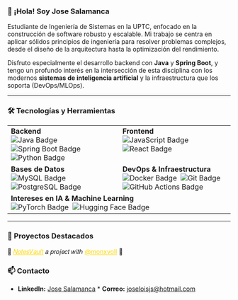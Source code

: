 ### 👋 ¡Hola! Soy Jose Salamanca

Estudiante de Ingeniería de Sistemas en la UPTC, enfocado en la construcción de software robusto y escalable. Mi trabajo se centra en aplicar sólidos principios de ingeniería para resolver problemas complejos, desde el diseño de la arquitectura hasta la optimización del rendimiento.

Disfruto especialmente el desarrollo backend con **Java** y **Spring Boot**, y tengo un profundo interés en la intersección de esta disciplina con los modernos **sistemas de inteligencia artificial** y la infraestructura que los soporta (DevOps/MLOps).

---

### 🛠️ Tecnologías y Herramientas

<table>
  <tr>
    <td valign="top" width="50%">
      <strong>Backend</strong><br>
      <img src="https://img.shields.io/badge/Java-007396?style=for-the-badge&logo=java&logoColor=white" alt="Java Badge"/>&nbsp;
      <img src="https://img.shields.io/badge/Spring%20Boot-6DB33F?style=for-the-badge&logo=spring-boot&logoColor=white" alt="Spring Boot Badge"/>&nbsp;
      <img src="https://img.shields.io/badge/Python-3776AB?style=for-the-badge&logo=python&logoColor=white" alt="Python Badge"/>&nbsp;
    </td>
    <td valign="top" width="50%">
      <strong>Frontend</strong><br>
      <img src="https://img.shields.io/badge/JavaScript-F7DF1E?style=for-the-badge&logo=javascript&logoColor=black" alt="JavaScript Badge"/>&nbsp;
      <img src="https://img.shields.io/badge/React-20232A?style=for-the-badge&logo=react&logoColor=61DAFB" alt="React Badge"/>&nbsp;
    </td>
  </tr>
  <tr>
    <td valign="top" width="50%">
      <strong>Bases de Datos</strong><br>
      <img src="https://img.shields.io/badge/MySQL-4479A1?style=for-the-badge&logo=mysql&logoColor=white" alt="MySQL Badge"/>&nbsp;
      <img src="https://img.shields.io/badge/PostgreSQL-316192?style=for-the-badge&logo=postgresql&logoColor=white" alt="PostgreSQL Badge"/>&nbsp;
    </td>
    <td valign="top" width="50%">
      <strong>DevOps & Infraestructura</strong><br>
      <img src="https://img.shields.io/badge/Docker-2496ED?style=for-the-badge&logo=docker&logoColor=white" alt="Docker Badge"/>&nbsp;
      <img src="https://img.shields.io/badge/Git-F05032?style=for-the-badge&logo=git&logoColor=white" alt="Git Badge"/>&nbsp;
      <img src="https://img.shields.io/badge/GitHub%20Actions-2088FF?style=for-the-badge&logo=github-actions&logoColor=white" alt="GitHub Actions Badge"/>&nbsp;
    </td>
  </tr>
   <tr>
    <td valign="top" colspan="2">
      <strong>Intereses en IA & Machine Learning</strong><br>
      <img src="https://img.shields.io/badge/PyTorch-EE4C2C?style=for-the-badge&logo=pytorch&logoColor=white" alt="PyTorch Badge"/>&nbsp;
      <img src="https://img.shields.io/badge/%F0%9F%A4%97%20Hugging%20Face-FFD21E?style=for-the-badge&logo=hugging-face&logoColor=black" alt="Hugging Face Badge"/>&nbsp;
    </td>
  </tr>
</table>

---

### 🚀 Proyectos Destacados

<p>🍬 <a href="https://github.com/monxvoll/NotesVault" style="color: gold;">𝑁𝑜𝑡𝑒𝑠𝑉𝑎𝑢𝑙𝑡</a> 𝑎 𝑝𝑟𝑜𝑗𝑒𝑐𝑡 𝑤𝑖𝑡ℎ <a href="https://github.com/monxvoll" style="color: gold;">@monxvoll</a> 🍬</p>

### 📫 Contacto

* **LinkedIn:** [Jose Salamanca](https://www.linkedin.com/in/jose-luis-salamanca-lopez-192365247/) * **Correo:** joseloisjs@hotmail.com

